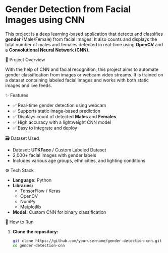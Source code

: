 # Gender Detection from Facial Images using CNN

This project is a deep learning-based application that detects and classifies **gender** (Male/Female) from facial images. It also counts and displays the total number of males and females detected in real-time using **OpenCV** and a **Convolutional Neural Network (CNN)**.


🧠 Project Overview

With the help of CNN and facial recognition, this project aims to automate gender classification from images or webcam video streams. It is trained on a dataset containing labeled facial images and works with both static images and live feeds.


✨ Features

- ✅ Real-time gender detection using webcam
- ✅ Supports static image-based prediction
- ✅ Displays count of detected **Males** and **Females**
- ✅ High accuracy with a lightweight CNN model
- ✅ Easy to integrate and deploy


🗃️ Dataset Used

- Dataset: **UTKFace** / Custom Labeled Dataset
- 2,000+ facial images with gender labels
- Includes various age groups, ethnicities, and lighting conditions


⚙️ Tech Stack

- **Language:** Python
- **Libraries:** 
  - TensorFlow / Keras
  - OpenCV
  - NumPy
  - Matplotlib
- **Model:** Custom CNN for binary classification


🚀 How to Run

1. **Clone the repository:**
   ```bash
   git clone https://github.com/yourusername/gender-detection-cnn.git
   cd gender-detection-cnn

